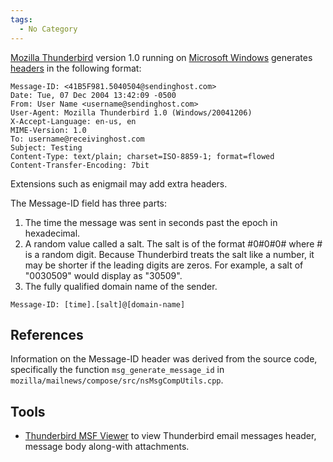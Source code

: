 ```yaml
---
tags:
  - No Category
---
```

[Mozilla Thunderbird](mozilla_thunderbird.md) version 1.0
running on [Microsoft Windows](windows.md) generates
[headers](email_headers.md) in the following format:

    Message-ID: <41B5F981.5040504@sendinghost.com>
    Date: Tue, 07 Dec 2004 13:42:09 -0500
    From: User Name <username@sendinghost.com>
    User-Agent: Mozilla Thunderbird 1.0 (Windows/20041206)
    X-Accept-Language: en-us, en
    MIME-Version: 1.0
    To: username@receivinghost.com
    Subject: Testing
    Content-Type: text/plain; charset=ISO-8859-1; format=flowed
    Content-Transfer-Encoding: 7bit

Extensions such as enigmail may add extra headers.

The Message-ID field has three parts:

1.  The time the message was sent in seconds past the epoch in
    hexadecimal.
2.  A random value called a salt. The salt is of the format \#0#0#0#
    where \# is a random digit. Because Thunderbird treats the salt like
    a number, it may be shorter if the leading digits are zeros. For
    example, a salt of "0030509" would display as "30509".
3.  The fully qualified domain name of the sender.

<!-- -->

    Message-ID: [time].[salt]@[domain-name]

## References

Information on the Message-ID header was derived from the source code,
specifically the function `msg_generate_message_id` in
`mozilla/mailnews/compose/src/nsMsgCompUtils.cpp`.

## Tools

- [Thunderbird MSF Viewer](https://www.bitrecover.com/free/thunderbird-viewer/) to view
  Thunderbird email messages header, message body along-with
  attachments.